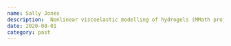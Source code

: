 ```yaml
---
name: Sally Jones
description:  Nonlinear viscoelastic modelling of hydrogels (MMath project)
date: 2020-08-01
category: past
---
```

